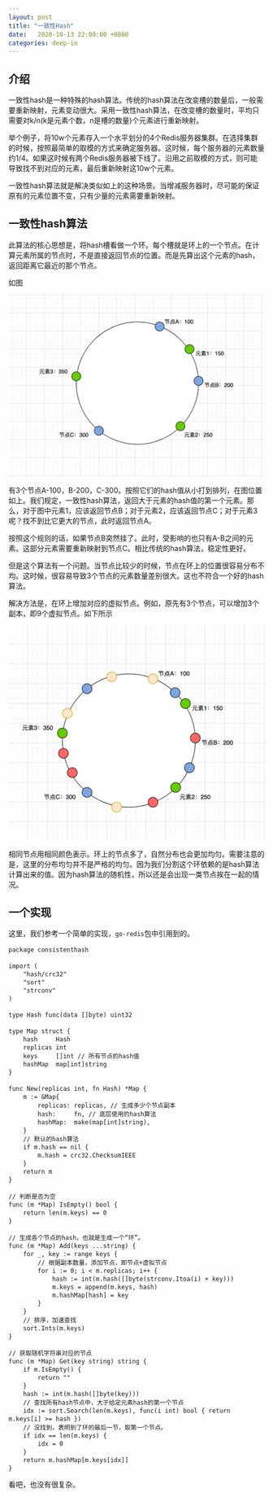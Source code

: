 ```yaml
---
layout: post
title: "一致性Hash"
date:   2020-10-13 22:00:00 +0800
categories: deep-in
---
```

## 介绍

一致性hash是一种特殊的hash算法。传统的hash算法在改变槽的数量后，一般需要重新映射，元素变动很大。采用一致性hash算法，在改变槽的数量时，平均只需要对k/n(k是元素个数，n是槽的数量)个元素进行重新映射。

举个例子，将10w个元素存入一个水平划分的4个Redis服务器集群。在选择集群的时候，按照最简单的取模的方式来确定服务器。这时候，每个服务器的元素数量约1/4。如果这时候有两个Redis服务器被下线了。沿用之前取模的方式，则可能导致找不到对应的元素，最后重新映射这10w个元素。

一致性hash算法就是解决类似如上的这种场景。当增减服务器时，尽可能的保证原有的元素位置不变，只有少量的元素需要重新映射。

## 一致性hash算法

此算法的核心思想是，将hash槽看做一个环。每个槽就是环上的一个节点。在计算元素所属的节点时，不是直接返回节点的位置。而是先算出这个元素的hash，返回距离它最近的那个节点。

如图

![img](/assert/imgs/consisthash_1.png)

有3个节点A-100，B-200，C-300。按照它们的hash值从小打到排列，在图位置如上。我们规定，一致性hash算法，返回大于元素的hash值的第一个元素。那么，对于图中元素1，应该返回节点B；对于元素2，应该返回节点C；对于元素3呢？找不到比它更大的节点，此时返回节点A。

按照这个规则的话，如果节点B突然挂了。此时，受影响的也只有A-B之间的元素。这部分元素需要重新映射到节点C。相比传统的hash算法，稳定性更好。

但是这个算法有一个问题。当节点比较少的时候，节点在环上的位置很容易分布不均。这时候，很容易导致3个节点的元素数量差别很大。这也不符合一个好的hash算法。

解决方法是，在环上增加对应的虚拟节点。例如，原先有3个节点，可以增加3个副本，即9个虚拟节点。如下所示

![img](/assert/imgs/consisthash_2.png)

相同节点用相同颜色表示。环上的节点多了，自然分布也会更加均匀。需要注意的是，这里的分布均匀并不是严格的均匀。因为我们分割这个环依赖的是hash算法计算出来的值。因为hash算法的随机性，所以还是会出现一类节点挨在一起的情况。

## 一个实现

这里，我们参考一个简单的实现，`go-redis`包中引用到的。

```golang
package consistenthash

import (
    "hash/crc32"
    "sort"
    "strconv"
)

type Hash func(data []byte) uint32

type Map struct {
    hash     Hash
    replicas int
    keys     []int // 所有节点的hash值
    hashMap  map[int]string
}

func New(replicas int, fn Hash) *Map {
    m := &Map{
        replicas: replicas, // 生成多少个节点副本
        hash:     fn, // 底层使用的hash算法
        hashMap:  make(map[int]string),
    }
    // 默认的hash算法
	if m.hash == nil {
        m.hash = crc32.ChecksumIEEE
	}
	return m
}

// 判断是否为空
func (m *Map) IsEmpty() bool {
    return len(m.keys) == 0
}

// 生成各个节点的hash，也就是生成一个“环”。
func (m *Map) Add(keys ...string) {
    for _, key := range keys {
        // 根据副本数量，添加节点，即节点+虚拟节点
        for i := 0; i < m.replicas; i++ {
            hash := int(m.hash([]byte(strconv.Itoa(i) + key)))
            m.keys = append(m.keys, hash)
            m.hashMap[hash] = key
        }
    }
    // 排序，加速查找
	sort.Ints(m.keys)
}

// 获取随机字符串对应的节点
func (m *Map) Get(key string) string {
    if m.IsEmpty() {
        return ""
    }
    hash := int(m.hash([]byte(key)))
    // 查找所有hash节点中，大于给定元素hash的第一个节点
    idx := sort.Search(len(m.keys), func(i int) bool { return m.keys[i] >= hash })
    // 没找到，表明到了环的最后一节，取第一个节点。
    if idx == len(m.keys) {
        idx = 0
    }
    return m.hashMap[m.keys[idx]]
}
```

看吧，也没有很复杂。